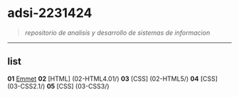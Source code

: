#  adsi-2231424
> *repositorio de analisis y desarrollo de sistemas de informacion*
---
## list

**01** [Emmet](01-EMMET/)
**02** [HTML] (02-HTML4.01/)
**03** [CSS]  (02-HTML5/)
**04** [CSS]  (03-CSS2.1/)
**05** [CSS]  (03-CSS3/)